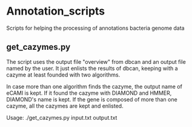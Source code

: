 # Annotation_scripts
Scripts for helping the processing of annotations bacteria genome data
## get_cazymes.py
The script uses the output file "overview" from dbcan and an output file named by the user.
It just enlists the results of dbcan, keeping with a cazyme at least founded with two algorithms.

In case more than one algorithm finds the cazyme, the output name of eCAMI is kept.
If it found the cazyme with DIAMOND and HMMER, DIAMOND's name is kept.
If the gene is composed of more than one cazyme, all the cazymes are kept and enlisted.

Usage: ./get_cazymes.py input.txt output.txt

